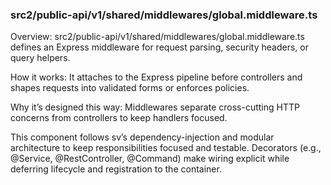 ### src2/public-api/v1/shared/middlewares/global.middleware.ts

Overview: src2/public-api/v1/shared/middlewares/global.middleware.ts defines an Express middleware for request parsing, security headers, or query helpers.

How it works: It attaches to the Express pipeline before controllers and shapes requests into validated forms or enforces policies.

Why it’s designed this way: Middlewares separate cross-cutting HTTP concerns from controllers to keep handlers focused.

This component follows sv’s dependency-injection and modular architecture to keep responsibilities focused and testable. Decorators (e.g., @Service, @RestController, @Command) make wiring explicit while deferring lifecycle and registration to the container.
